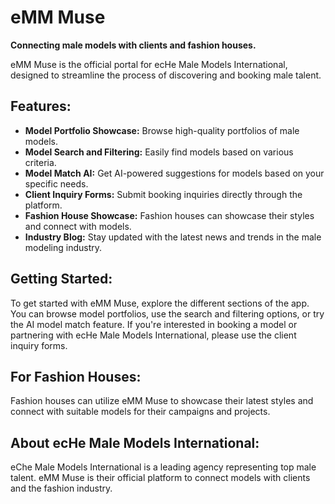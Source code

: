 # eMM Muse

**Connecting male models with clients and fashion houses.**

eMM Muse is the official portal for ecHe Male Models International, designed to streamline the process of discovering and booking male talent.

## Features:

*   **Model Portfolio Showcase:** Browse high-quality portfolios of male models.
*   **Model Search and Filtering:** Easily find models based on various criteria.
*   **Model Match AI:** Get AI-powered suggestions for models based on your specific needs.
*   **Client Inquiry Forms:** Submit booking inquiries directly through the platform.
*   **Fashion House Showcase:** Fashion houses can showcase their styles and connect with models.
*   **Industry Blog:** Stay updated with the latest news and trends in the male modeling industry.

## Getting Started:

To get started with eMM Muse, explore the different sections of the app. You can browse model portfolios, use the search and filtering options, or try the AI model match feature. If you're interested in booking a model or partnering with ecHe Male Models International, please use the client inquiry forms.

## For Fashion Houses:

Fashion houses can utilize eMM Muse to showcase their latest styles and connect with suitable models for their campaigns and projects. 

## About ecHe Male Models International:

eChe Male Models International is a leading agency representing top male talent. eMM Muse is their official platform to connect models with clients and the fashion industry.

